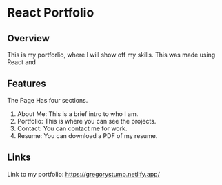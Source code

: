 # React Portfolio

## Overview
This is my portforlio, where I will show off my skills.
This was made using React and 

## Features
The Page Has four sections. 
1. About Me: This is a brief intro to who I am.
2. Portfolio: This is where you can see the projects.
3. Contact: You can contact me for work.
4. Resume: You can download a PDF of my resume.

## Links
Link to my portfolio: https://gregorystump.netlify.app/
